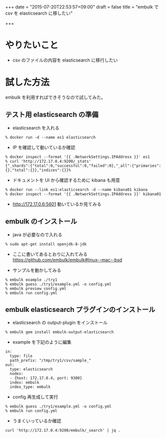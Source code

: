 +++
date = "2015-07-20T22:53:57+09:00"
draft = false
title = "embulk で csv を elasticsearch に移したい"

+++

# やりたいこと #

* csv のファイルの内容を elasticsearch に移行したい

# 試した方法 #

embulk を利用すればできそうなので試してみた。

## テスト用 elasticsearch の準備　 ##

* elasticsearch を入れる
```
% docker run -d --name es1 elasticsearch
```
* IP を確認して動いているか確認
```
% docker inspect --format '{{ .NetworkSettings.IPAddress }}' es1
% curl 'http://172.17.0.4:9200/_stats'
{"_shards":{"total":0,"successful":0,"failed":0},"_all":{"primaries":{},"total":{}},"indices":{}}% 
```
* ドキュメントを UI から確認するために kibana も用意
```
% docker run --link es1:elasticsearch -d --name kibana01 kibana
% docker inspect --format '{{ .NetworkSettings.IPAddress }}' kibana01
```
* http://172.17.0.6:5601 動いているか見てみる

## embulk のインストール ##

* java が必要なので入れる
```
% sudo apt-get install openjdk-8-jdk 
```
* ここに書いてあるとおりに入れてみる
https://github.com/embulk/embulk#linux--mac--bsd

* サンプルを動かしてみる
```
% embulk example ./try1
% embulk guess ./try1/example.yml -o config.yml
% embulk preview config.yml
% embulk run config.yml
```

## embulk elasticsearch プラグインのインストール ##

* elasticsearch の output-plugin をインストール
```
% embulk gem install embulk-output-elasticsearch
```
* example を下記のように編集
```
in:
  type: file
  path_prefix: "/tmp/try1/csv/sample_"
out:
  type: elasticsearch
  nodes:
  - {host: 172.17.0.4, port: 9300}
  index: embulk
  index_type: embulk
```
* config 再生成して実行
```
% embulk guess ./try1/example.yml -o config.yml
% embulk run config.yml
```
* うまくいっているか確認
```
curl 'http://172.17.0.4:9200/embulk/_search' | jq .
```
